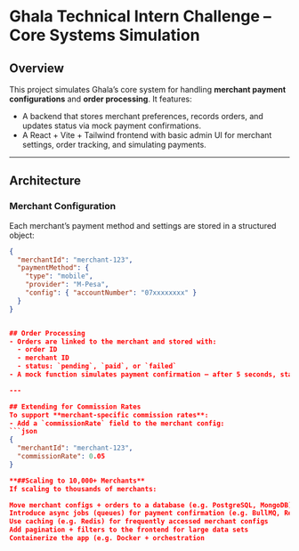 # Ghala Technical Intern Challenge – Core Systems Simulation

## Overview
This project simulates Ghala’s core system for handling **merchant payment configurations** and **order processing**. It features:
- A backend that stores merchant preferences, records orders, and updates status via mock payment confirmations.
- A React + Vite + Tailwind frontend with basic admin UI for merchant settings, order tracking, and simulating payments.

---

## Architecture

### Merchant Configuration
Each merchant’s payment method and settings are stored in a structured object:
```json
{
  "merchantId": "merchant-123",
  "paymentMethod": {
    "type": "mobile",
    "provider": "M-Pesa",
    "config": { "accountNumber": "07xxxxxxxx" }
  }
}


## Order Processing
- Orders are linked to the merchant and stored with:
  - order ID
  - merchant ID
  - status: `pending`, `paid`, or `failed`
- A mock function simulates payment confirmation — after 5 seconds, status updates to `paid`.

---

## Extending for Commission Rates
To support **merchant-specific commission rates**:
- Add a `commissionRate` field to the merchant config:
```json
{
  "merchantId": "merchant-123",
  "commissionRate": 0.05
}

**##Scaling to 10,000+ Merchants**
If scaling to thousands of merchants:

Move merchant configs + orders to a database (e.g. PostgreSQL, MongoDB)
Introduce async jobs (queues) for payment confirmation (e.g. BullMQ, Redis)
Use caching (e.g. Redis) for frequently accessed merchant configs
Add pagination + filters to the frontend for large data sets
Containerize the app (e.g. Docker + orchestration
